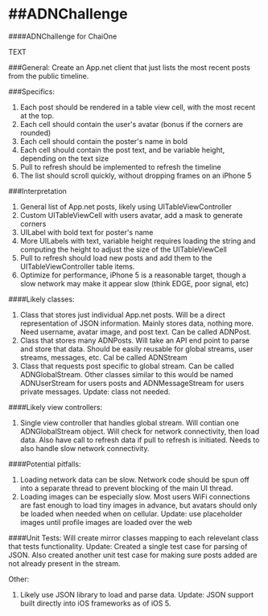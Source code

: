 ##ADNChallenge
==================

####ADNChallenge for ChaiOne

TEXT

###General: Create an App.net client that just lists the most recent posts from the public timeline.

###Specifics:
1. Each post should be rendered in a table view cell, with the most recent at the top.
2. Each cell should contain the user's avatar (bonus if the corners are rounded)
3. Each cell should contain the poster's name in bold
4. Each cell should contain the post text, and be variable height, depending on the text size
5. Pull to refresh should be implemented to refresh the timeline
6. The list should scroll quickly, without dropping frames on an iPhone 5

###Interpretation
1. General list of App.net posts, likely using UITableViewController
2. Custom UITableViewCell with users avatar, add a mask to generate corners
3. UILabel with bold text for poster's name
4. More UILabels with text, variable height requires loading the string and computing the height to adjust the size of the UITableViewCell
5. Pull to refresh should load new posts and add them to the UITableViewController table items. 
6. Optimize for performance, iPhone 5 is a reasonable target, though a slow network may make it appear slow (think EDGE, poor signal, etc)

####Likely classes:
1. Class that stores just individual App.net posts. Will be a direct representation of JSON information. Mainly stores data, nothing more. Need username, avatar image, and post text. Can be called ADNPost.
2. Class that stores many ADNPosts. Will take an API end point to parse and store that data. Should be easily reusable for global streams, user streams, messages, etc. Cal be called ADNStream
3. Class that requests post specific to global stream. Can be called ADNGlobalStream. Other classes similar to this would be named ADNUserStream for users posts and ADNMessageStream for users private messages. Update: class not needed.

####Likely view controllers:
1. Single view controller that handles global stream. Will contian one ADNGlobalStream object. Will check for network connectivity, then load data. Also have call to refresh data if pull to refresh is initiated. Needs to also handle slow network connectivity.

####Potential pitfalls:
1. Loading network data can be slow. Network code should be spun off into a separate thread to prevent blocking of the main UI thread. 
2. Loading images can be especially slow. Most users WiFi connections are fast enough to load tiny images in advance, but avatars should only be loaded when needed when on cellular. Update: use placeholder images until profile images are loaded over the web

####Unit Tests:
Will create mirror classes mapping to each relevelant class that tests functionality. Update: Created a single test case for parsing of JSON. Also created another unit test case for making sure posts added are not already present in the stream.

Other:
1. Likely use JSON library to load and parse data. Update: JSON support built directly into iOS frameworks as of iOS 5.
